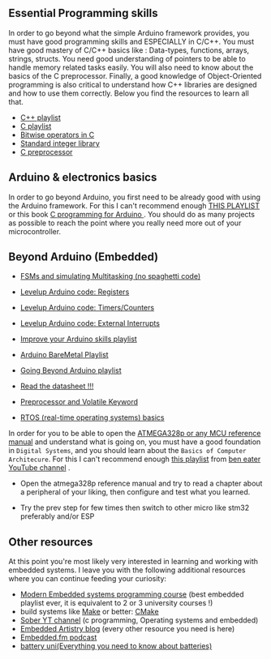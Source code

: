 
## Essential Programming skills
In order to go beyond what the simple Arduino framework provides, you must have good programming skills and ESPECIALLY in C/C++. You must have good mastery of C/C++ basics like
: Data-types, functions, arrays, strings, structs. You need good understanding of pointers to be able to handle memory related tasks easily. You will also need to know about the basics of the C preprocessor. Finally, a good knowledge of Object-Oriented programming is also critical to understand how C++ libraries are designed and how to use them correctly. Below you find the resources to learn all that.

* [C++ playlist](https://www.youtube.com/playlist?list=PLmpc3xvYSk4wDCP5zjt2QQXe8-JGHa4Kt) 
* [C playlist](https://www.youtube.com/playlist?list=PL6gx4Cwl9DGAKIXv8Yr6nhGJ9Vlcjyymq)
* [Bitwise operators in C](https://www.youtube.com/watch?v=cLcQyOy73c0)
* [Standard integer library](https://www.youtube.com/watch?v=9uvj6eugbJE)
* [C preprocessor](https://www.programiz.com/c-programming/c-preprocessor-macros)

## Arduino & electronics basics
In order to go beyond Arduino, you first need to be already good with using the Arduino framework. For this I can't recommend enough [THIS PLAYLIST](https://www.youtube.com/playlist?list=PLGs0VKk2DiYw-L-RibttcvK-WBZm8WLEP) or this book [C programming for Arduino ](https://freecomputerbooks.com/C-Programming-for-Arduino.html). You should do as many projects as possible to reach the point where you really need more out of your microcontroller. 


## Beyond Arduino (Embedded)

* [FSMs and simulating Multitasking (no spaghetti code)](https://www.youtube.com/watch?v=v8KXa5uRavg)

* [Levelup Arduino code: Registers](https://www.youtube.com/watch?v=6q1yEb_ukw8) 

* [Levelup Arduino code: Timers/Counters](https://www.youtube.com/watch?v=2kr5A350H7E) 

* [Levelup Arduino code: External Interrupts](https://www.youtube.com/watch?v=J61_PKyWjxU) 

* [Improve your Arduino skills playlist](https://www.youtube.com/watch?v=4L-oet6P_lI&list=PL0K4VDicBzshahIHJGAVyZFCBNHbi1fqF)

* [Arduino BareMetal Playlist](https://www.youtube.com/playlist?list=PLNyfXcjhOAwOF-7S-ZoW2wuQ6Y-4hfjMR)


* [Going Beyond Arduino playlist](https://www.youtube.com/watch?v=bEJ7qRkQpOQ&list=PLVT2wB-IEJ0By8e-VMSGATXUQRsErBF-j)

* [Read the datasheet !!!](https://www.youtube.com/watch?v=cXpeTxC3_A4)
* [Preprocessor and Volatile Keyword](https://www.youtube.com/watch?v=5MzilJ2-MGY&list=PLPW8O6W-1chwyTzI3BHwBLbGQoPFxPAPM&index=40)

* [RTOS (real-time operating systems) basics](https://www.youtube.com/watch?v=F321087yYy4&list=PLXyB2ILBXW5FLc7j2hLcX6sAGbmH0JxX8)

In order for you to be able to open the [ATMEGA328p or any MCU reference manual](https://ww1.microchip.com/downloads/en/DeviceDoc/Atmel-7810-Automotive-Microcontrollers-ATmega328P_Datasheet.pdf) and understand what is going on, you must have a good foundation in `Digital Systems`, and you should learn about the `Basics of Computer Architecure`. For this I can't recommend enough [this playlist](https://www.youtube.com/watch?v=HyznrdDSSGM&list=PLowKtXNTBypGqImE405J2565dvjafglHU) from [ben eater YouTube channel](https://www.youtube.com/c/BenEater) .

- Open the atmega328p reference manual and try to read a chapter about a peripheral of your liking, then configure and test what you learned.

- Try the prev step for few times then switch to other micro like stm32 preferably and/or ESP


## Other resources

At this point you're most likely very interested in learning and working with embedded systems. I leave you with the following additional resources where you can continue feeding your curiosity:


 * [Modern Embedded systems programming course](https://www.youtube.com/watch?v=e_Mfvat9mAA&list=PLPW8O6W-1chwyTzI3BHwBLbGQoPFxPAPM) (best embedded playlist ever, it is equivalent to 2 or 3 university courses !)
 * build systems like [Make](https://www.youtube.com/watch?v=rF--wOD4H8I) or better: [CMake](https://www.youtube.com/watch?v=nlKcXPUJGwA&list=PLalVdRk2RC6o5GHu618ARWh0VO0bFlif4)
 * [Sober YT channel](https://www.youtube.com/c/JacobSorber) (c programming, Operating systems and embedded) 
 * [Embedded Artistry blog](https://embeddedartistry.com/) (every other resource you need is here)
 * [Embedded.fm podcast](https://podcasts.google.com/feed/aHR0cHM6Ly9tYWtpbmdlbWJlZGRlZHN5c3RlbXMubGlic3luLmNvbS9yc3M?sa=X&ved=0CAMQ4aUDahcKEwjggoCy6JL3AhUAAAAAHQAAAAAQAQ)
 * [battery uni(Everything you need to know about batteries)](https://batteryuniversity.com/articles)


 
